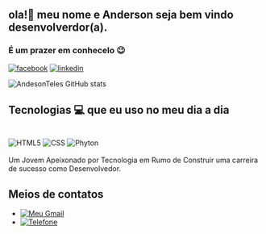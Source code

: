 ## ola!👋 meu nome e Anderson seja bem vindo desenvolverdor(a).
### É um prazer em conhecelo 😉
[![facebook](https://img.shields.io/badge/Facebook-1877F2?style=for-the-badge&logo=facebook&logoColor=white)](https://www.facebook.com/profile.php?id=100085711373753)
[![linkedin](https://img.shields.io/badge/LinkedIn-0077B5?style=for-the-badge&logo=linkedin&logoColor=white)](https://www.linkedin.com/in/anderson-cleiton-teles-filho-476952263/)

![AndesonTeles GitHub stats](https://github-readme-stats.vercel.app/api?username=DevAndersonTeles&show_icons=true&theme=highcontrast)

## Tecnologias 💻 que eu uso no meu dia a dia
<div style='display: inline_block'><br>
<img align='center'alt='HTML5' src='https://img.shields.io/badge/HTML5-E34F26?style=for-the-badge&logo=html5&logoColor=white'>
<img align='center'alt='CSS' src='https://img.shields.io/badge/CSS-239120?&style=for-the-badge&logo=css3&logoColor=white'>
<img align='center'alt='Phyton' src='https://img.shields.io/badge/Python-14354C?style=for-the-badge&logo=python&logoColor=white'>
<div><br>
Um Jovem Apeixonado por Tecnologia em Rumo de Construir uma carreira de sucesso como Desenvolvedor.
  
## Meios de contatos
  
- [![Meu Gmail](https://img.shields.io/badge/Gmail-D14836?style=for-the-badge&logo=gmail&logoColor=white)](mailto:andersonteles503@gmail.com)
- [![Telefone](https://img.shields.io/badge/WhatsApp-25D366?style=for-the-badge&logo=whatsapp&logoColor=white)](https://wa.me/55229998994129)
